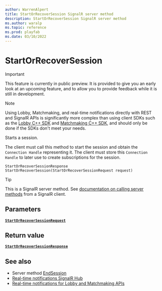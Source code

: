 ```yaml
---
author: WarrenAlpert
title: StartOrRecoverSession SignalR server method
description: StartOrRecoverSession SignalR server method
ms.author: waralp
ms.topic: reference
ms.prod: playfab
ms.date: 03/10/2022
---
```


# StartOrRecoverSession

> [!IMPORTANT]
> This feature is currently in public preview. It is provided to give you an
> early look at an upcoming feature, and to allow you to provide feedback while
> it is still in development.

> [!NOTE]
> Using Lobby, Matchmaking, and real-time notifications directly with REST and
> SignalR APIs is significantly more complex than using client SDKs such as the
> [Lobby C++
> SDK](../../multiplayer/lobby/playfabmultiplayerreference-cpp/pflobby/pflobby_members.md)
> and [Matchmaking C++
> SDK](../../multiplayer/lobby/playfabmultiplayerreference-cpp/pfmatchmaking/pfmatchmaking_members.md),
> and should only be done if the SDKs don't meet your needs.

Starts a session.

The client must call this method to start the session and obtain the `Connection
Handle` representing it. The client must store this `Connection Handle` to later
use to create subscriptions for the session.

```text
StartOrRecoverSessionResponse StartOrRecoverSession(StartOrRecoverSessionRequest request)
```

> [!TIP]
> This is a SignalR server method. See [documentation on calling server
> methods](https://docs.microsoft.com/aspnet/core/signalr/dotnet-client#call-hub-methods-from-client)
> from a SignalR client.

## Parameters

[**`StartOrRecoverSessionRequest`**](../types/start-or-recover-session-request.md)

## Return value

[**`StartOrRecoverSessionResponse`**](../types/start-or-recover-session-response.md)

## See also

- Server method [EndSession](end-session.md)
- [Real-time notifications SignalR Hub](../signalr-hub.md)
- [Real-time notifications for Lobby and Matchmaking APIs](../overview.md)
